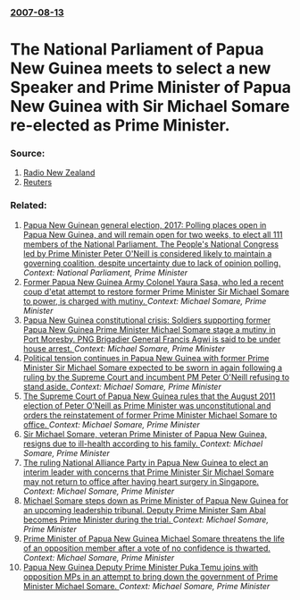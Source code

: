 ### [2007-08-13](/news/2007/08/13/index.md)

#  The National Parliament of Papua New Guinea meets to select a new Speaker and Prime Minister of Papua New Guinea with Sir Michael Somare re-elected as Prime Minister. 




### Source:

1. [Radio New Zealand](http://www.rnzi.com/pages/news.php?op=read&id=34347)
2. [Reuters](http://uk.reuters.com/article/worldNews/idUKSYD7802620070813)

### Related:

1. [Papua New Guinean general election, 2017: Polling places open in Papua New Guinea, and will remain open for two weeks, to elect all 111 members of the National Parliament. The People's National Congress led by Prime Minister Peter O'Neill is considered likely to maintain a governing coalition, despite uncertainty due to lack of opinion polling. ](/news/2017/06/24/papua-new-guinean-general-election-2017-polling-places-open-in-papua-new-guinea-and-will-remain-open-for-two-weeks-to-elect-all-111-memb.md) _Context: National Parliament, Prime Minister_
2. [Former Papua New Guinea Army Colonel Yaura Sasa, who led a recent coup d'etat attempt to restore former Prime Minister Sir Michael Somare to power, is charged with mutiny. ](/news/2012/01/29/former-papua-new-guinea-army-colonel-yaura-sasa-who-led-a-recent-coup-d-a-c-tat-attempt-to-restore-former-prime-minister-sir-michael-somare-t.md) _Context: Michael Somare, Prime Minister_
3. [Papua New Guinea constitutional crisis: Soldiers supporting former Papua New Guinea Prime Minister Michael Somare stage a mutiny in Port Moresby. PNG Brigadier General Francis Agwi is said to be under house arrest. ](/news/2012/01/26/papua-new-guinea-constitutional-crisis-soldiers-supporting-former-papua-new-guinea-prime-minister-michael-somare-stage-a-mutiny-in-port-mor.md) _Context: Michael Somare, Prime Minister_
4. [Political tension continues in Papua New Guinea with former Prime Minister Sir Michael Somare expected to be sworn in again following a ruling by the Supreme Court and incumbent PM Peter O'Neill refusing to stand aside. ](/news/2011/12/13/political-tension-continues-in-papua-new-guinea-with-former-prime-minister-sir-michael-somare-expected-to-be-sworn-in-again-following-a-ruli.md) _Context: Michael Somare, Prime Minister_
5. [The Supreme Court of Papua New Guinea rules that the August 2011 election of Peter O'Neill as Prime Minister was unconstitutional and orders the reinstatement of former Prime Minister Michael Somare to office. ](/news/2011/12/12/the-supreme-court-of-papua-new-guinea-rules-that-the-august-2011-election-of-peter-o-neill-as-prime-minister-was-unconstitutional-and-orders.md) _Context: Michael Somare, Prime Minister_
6. [Sir Michael Somare, veteran Prime Minister of Papua New Guinea, resigns due to ill-health according to his family. ](/news/2011/06/28/sir-michael-somare-veteran-prime-minister-of-papua-new-guinea-resigns-due-to-ill-health-according-to-his-family.md) _Context: Michael Somare, Prime Minister_
7. [The ruling National Alliance Party in Papua New Guinea to elect an interim leader with concerns that Prime Minister Sir Michael Somare may not return to office after having heart surgery in Singapore. ](/news/2011/05/12/the-ruling-national-alliance-party-in-papua-new-guinea-to-elect-an-interim-leader-with-concerns-that-prime-minister-sir-michael-somare-may-n.md) _Context: Michael Somare, Prime Minister_
8. [Michael Somare steps down as Prime Minister of Papua New Guinea for an upcoming leadership tribunal. Deputy Prime Minister Sam Abal becomes Prime Minister during the trial. ](/news/2010/12/14/michael-somare-steps-down-as-prime-minister-of-papua-new-guinea-for-an-upcoming-leadership-tribunal-deputy-prime-minister-sam-abal-becomes.md) _Context: Michael Somare, Prime Minister_
9. [Prime Minister of Papua New Guinea Michael Somare threatens the life of an opposition member after a vote of no confidence is thwarted. ](/news/2010/07/21/prime-minister-of-papua-new-guinea-michael-somare-threatens-the-life-of-an-opposition-member-after-a-vote-of-no-confidence-is-thwarted.md) _Context: Michael Somare, Prime Minister_
10. [Papua New Guinea Deputy Prime Minister Puka Temu joins with opposition MPs in an attempt to bring down the government of Prime Minister Michael Somare. ](/news/2010/07/19/papua-new-guinea-deputy-prime-minister-puka-temu-joins-with-opposition-mps-in-an-attempt-to-bring-down-the-government-of-prime-minister-mich.md) _Context: Michael Somare, Prime Minister_
